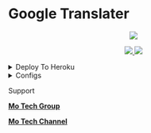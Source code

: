 # Google Translater
<p align="center">
  <a href="https://www.python.org">
    <img src="http://ForTheBadge.com/images/badges/made-with-python.svg">
  </a>
</p>

  </a>
</p>
<p align="center">
  <a href="https://github.com/MoTechYT/MT-Google-Translater/stargazers">
    <img src="https://img.shields.io/github/stars/MoTechYT/MT-Google-Translater?style=social">

  </a>
  
  <a href="https://github.com/MoTechYT/MT-Google-Translater/fork">
    <img src="https://img.shields.io/github/forks/MoTechYT/MT-Google-Translater?label=Fork&style=social">

  </a>  
</p>

<details><summary>Deploy To Heroku</summary>
<p>
<br>
<a href="https://heroku.com/deploy?template=https://github.com/MoTechYT/MT-Google-Translater/tree/main">
  <img src="https://www.herokucdn.com/deploy/button.svg" alt="Deploy">
</a>
</p>
</details>

<details><summary>Configs</summary>
<p>
<pre>
* TOKEN  - Get bot token from @BotFather

* API_ID     - From my.telegram.org or @MT_MyTelegramOrg_Bot

* API_HASH    - From my.telegram.org or @MT_MyTelegramOrg_Bot
</pre>
</p>
</details>

Support

**[Mo Tech Group](https://telegram.dog/Mo_Tech_Group)**

**[Mo Tech Channel](https://telegram.dog/Mo_Tech_YT)**
